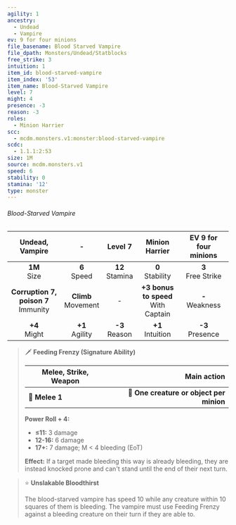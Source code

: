 ```yaml
---
agility: 1
ancestry:
  - Undead
  - Vampire
ev: 9 for four minions
file_basename: Blood Starved Vampire
file_dpath: Monsters/Undead/Statblocks
free_strike: 3
intuition: 1
item_id: blood-starved-vampire
item_index: '53'
item_name: Blood-Starved Vampire
level: 7
might: 4
presence: -3
reason: -3
roles:
  - Minion Harrier
scc:
  - mcdm.monsters.v1:monster:blood-starved-vampire
scdc:
  - 1.1.1:2:53
size: 1M
source: mcdm.monsters.v1
speed: 6
stability: 0
stamina: '12'
type: monster
---
```


###### Blood-Starved Vampire

|             Undead, Vampire              |            -            |       Level 7       |             Minion Harrier              | EV 9 for four minions  |
| :--------------------------------------: | :---------------------: | :-----------------: | :-------------------------------------: | :--------------------: |
|             **1M**<br/> Size             |    **6**<br/> Speed     | **12**<br/> Stamina |          **0**<br/> Stability           | **3**<br/> Free Strike |
| **Corruption 7, poison 7**<br/> Immunity | **Climb**<br/> Movement |          -          | **+3 bonus to speed**<br/> With Captain |  **-**<br/> Weakness   |
|            **+4**<br/> Might             |   **+1**<br/> Agility   | **-3**<br/> Reason  |          **+1**<br/> Intuition          |  **-3**<br/> Presence  |

<!-- -->
> 🗡 **Feeding Frenzy (Signature Ability)**
>
> | **Melee, Strike, Weapon** |                          **Main action** |
> | ------------------------- | ---------------------------------------: |
> | **📏 Melee 1**            | **🎯 One creature or object per minion** |
>
> **Power Roll + 4:**
>
> - **≤11:** 3 damage
> - **12-16:** 6 damage
> - **17+:** 7 damage; M < 4 bleeding (EoT)
>
> **Effect:** If a target made bleeding this way is already bleeding, they are instead knocked prone and can't stand until the end of their next turn.

<!-- -->
> ⭐️ **Unslakable Bloodthirst**
>
> The blood-starved vampire has speed 10 while any creature within 10 squares of them is bleeding. The vampire must use Feeding Frenzy against a bleeding creature on their turn if they are able to.

